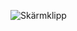 ![Skärmklipp](https://github.com/LinusEdlund/Turnering/assets/116027044/f6b7741f-519c-4c8c-a6b2-643588e16ec1)

